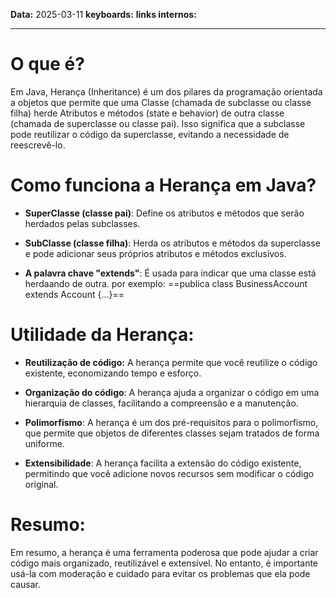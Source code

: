 
**Data:** 2025-03-11
**keyboards:** 
**links internos:** 
___
# O que é?

Em Java, Herança (Inheritance) é um dos pilares da programação orientada a objetos que permite que uma Classe (chamada de subclasse ou classe filha) herde Atributos e métodos (state e behavior) de outra classe (chamada de superclasse ou classe pai). 
Isso significa que a subclasse pode reutilizar o código da superclasse, evitando a necessidade de reescrevê-lo.

# Como funciona a Herança em Java?

- **SuperClasse (classe pai)**: Define os atributos e métodos que serão herdados pelas subclasses.

- **SubClasse (classe filha)**: Herda os atributos e métodos da superclasse e pode adicionar seus próprios atributos e métodos exclusivos.

- **A palavra chave "extends"**: É usada para indicar que uma classe está herdaando de outra. por exemplo: ==publica class BusinessAccount extends Account {...}==


# Utilidade da Herança:

- **Reutilização de código:** A herança permite que você reutilize o código existente, economizando tempo e esforço.

- **Organização do código**: A herança ajuda a organizar o código em uma hierarquia de classes, facilitando a compreensão e a manutenção.

- **Polimorfismo**: A herança é um dos pré-requisitos para o polimorfismo, que permite que objetos de diferentes classes sejam tratados de forma uniforme.

- **Extensibilidade**: A herança facilita a extensão do código existente, permitindo que você adicione novos recursos sem modificar o código original.


# Resumo:

Em resumo, a herança é uma ferramenta poderosa que pode ajudar a criar código mais organizado, reutilizável e extensível. No entanto, é importante usá-la com moderação e cuidado para evitar os problemas que ela pode causar.